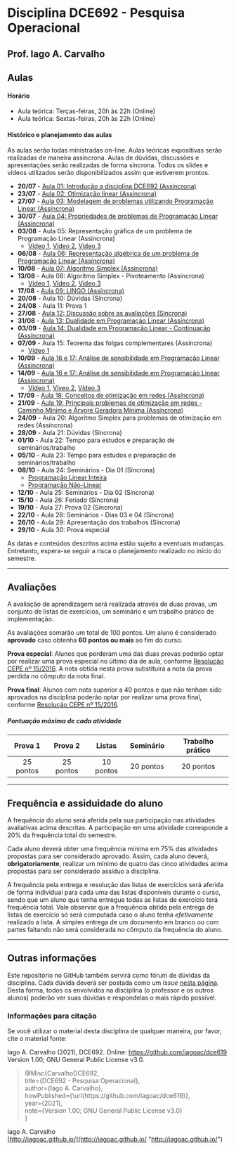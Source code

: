 # Disciplina DCE692 - Pesquisa Operacional

## Prof. Iago A. Carvalho

## Aulas

#### Horário

  - Aula teórica: Terças-feiras, 20h às 22h (Online)
  - Aula teórica: Sextas-feiras, 20h às 22h (Online)
 
#### Histórico e planejamento das aulas

As aulas serão todas ministradas on-line. Aulas teóricas expositivas serão realizadas de maneira assíncrona. Aulas de dúvidas, discussões e apresentações serão realizadas de forma síncrona. Todos os slides e vídeos utilizados serão disponibilizados assim que estiverem prontos.

  - **20/07** - [Aula 01: Introdução a disciplina DCE692 (Assíncrona)](https://youtu.be/HMFxBquhfwg)
  - **23/07** - [Aula 02: Otimização linear (Assíncrona)](https://youtu.be/FVb9n58pjcw)
  - **27/07** - [Aula 03: Modelagem de problemas utilizando Programação Linear (Assíncrona)](https://youtu.be/V6WdlIATQ2s)
  - **30/07** - [Aula 04: Propriedades de problemas de Programação Linear (Assíncrona)](https://youtu.be/PMClhVmSo5Y)
  - **03/08** - Aula 05: Representação gráfica de um problema de Programação Linear (Assíncrona)
    - [Vídeo 1](https://www.youtube.com/watch?v=250FYNS-A5U&ab_channel=EaDV%C3%ADdeos), [Vídeo 2](https://www.youtube.com/watch?v=0QwcirNrU3E&ab_channel=Andr%C3%A9Brochi), [Vídeo 3](https://www.youtube.com/watch?v=sQdRu4eu910&ab_channel=Matusal%C3%A9mVieiraMartins)
  - **06/08** - [Aula 06: Representação algébrica de um problema de Programação Linear (Assíncrona)](https://youtu.be/NHUrBKkeCYA)
  - **10/08** - [Aula 07: Algoritmo Simplex (Assíncrona)](https://youtu.be/r-tNGh_0Oh0)
  - **13/08** - Aula 08: Algoritmo Simplex - Pivoteamento (Assíncrona)
    - [Vídeo 1](https://www.youtube.com/watch?v=OD0BVZbDieY&ab_channel=Matusal%C3%A9mVieiraMartins), [Vídeo 2](https://www.youtube.com/watch?v=n8OwjVZ60js&ab_channel=Matusal%C3%A9mVieiraMartins), [Vídeo 3](https://www.youtube.com/watch?v=RhHIechZRaE&ab_channel=AlanTelles)
  - **17/08** - [Aula 09: LINGO (Assíncrona)](https://youtu.be/N3riSAaoNfU)
  - **20/08** - Aula 10: Dúvidas (Síncrona)
  - **24/08** - Aula 11: Prova 1
  - **27/08** - [Aula 12: Discussão sobre as avaliações (Síncrona)](https://youtu.be/0qbjLn7Ahrs)
  - **31/08** - [Aula 13: Dualidade em Programação Linear (Assíncrona)](https://youtu.be/UL6Jxrk0nhg)
  - **03/09** - [Aula 14: Dualidade em Programação Linear - Continuação (Assíncrona)](https://youtu.be/nXTQ1hVT4IE)
  - **07/09** - Aula 15: Teorema das folgas complementares (Assíncrona)
    - [Vídeo 1](https://www.youtube.com/watch?v=4wKQ2J9H6BA&ab_channel=PedroMunari)
  - **10/09** - [Aula 16 e 17: Análise de sensibilidade em Programação Linear (Assíncrona)](https://youtu.be/VKleOZ3jq4I)
  - **14/09** - [Aula 16 e 17: Análise de sensibilidade em Programação Linear (Assíncrona)](https://youtu.be/VKleOZ3jq4I)
    - [Vídeo 1](https://youtu.be/McxwCN-w0pE), [Víveo 2](https://youtu.be/bm7gYAmjJmc), [Vídeo 3](https://estudar.com.vc/conceitos/analise-de-sensibilidade/151433-analise-de-sensibilidade)
  - **17/09** - [Aula 18: Conceitos de otimização em redes (Assíncrona)](https://youtu.be/i4N-di7l3-U)
  - **21/09** - [Aula 19: Principais problemas de otimização em redes - Caminho Mínimo e Árvore Geradora Mínima (Assíncrona)](https://youtu.be/os7PHRpishA)
  - **24/09** - Aula 20: Algoritmo Simplex para problemas de otimização em redes (Assíncrona)
  - **28/09** - Aula 21: Dúvidas (Síncrona)
  - **01/10** - Aula 22: Tempo para estudos e preparação de seminários/trabalho
  - **05/10** - Aula 23: Tempo para estudos e preparação de seminários/trabalho
  - **08/10** - Aula 24: Seminários - Dia 01 (Síncrona)
    - [Programação Linear Inteira](https://www.youtube.com/watch?v=t0pEqnkX7aw&ab_channel=WesleyVellosoMarques)
    - [Programação Não-Linear](https://www.youtube.com/watch?v=K6l4es82Ljs)
  - **12/10** - Aula 25: Seminários - Dia 02 (Síncrona)
  - **15/10** - Aula 26: Feriado (Síncrona)
  - **19/10** - Aula 27: Prova 02 (Síncrona)
  - **22/10** - Aula 28: Seminários - Dias 03 e 04 (Síncrona)
  - **26/10** - Aula 29: Apresentação dos trabalhos (Síncrona)
  - **29/10** - Aula 30: Prova especial

As datas e conteúdos descritos acima estão sujeito a eventuais mudanças. 
Entretanto, espera-se seguir a risca o planejamento realizado no início do semestre.

---

## Avaliações

A avaliação de aprendizagem será realizada através de duas provas, um conjunto de listas de exercícios, um seminário e um trabalho prático de implementação.  

As avaliações somarão um total de 100 pontos. Um aluno é considerado **aprovado** caso obtenha **60 pontos ou mais** ao fim do curso.

**Prova especial**: Alunos que perderam uma das duas provas poderão optar por realizar uma prova especial no último dia de aula, conforme [Resolução CEPE nº 15/2016](https://www.unifal-mg.edu.br/portal/wp-content/uploads/sites/52/2019/07/15-2016-aprova-Reg.-Geral-Cursos-de-gradua%C3%A7%C3%A3o-11935-8-alterada-pela-016-2019-vide-res-020-2019.pdf "Resolução CEPE nº 15/2016"). A nota obtida nesta prova substituirá a nota da prova perdida no cômputo da nota final.

**Prova final**: Alunos com nota superior a 40 pontos e que não tenham sido aprovados na disciplina poderão optar por realizar uma prova final, conforme [Resolução CEPE nº 15/2016](https://www.unifal-mg.edu.br/portal/wp-content/uploads/sites/52/2019/07/15-2016-aprova-Reg.-Geral-Cursos-de-gradua%C3%A7%C3%A3o-11935-8-alterada-pela-016-2019-vide-res-020-2019.pdf "Resolução CEPE nº 15/2016").

##### Pontuação máxima de cada atividade
| Prova 1  | Prova 2  |  Listas | Seminário  | Trabalho prático  | 
| :------------: | :------------: | :------------: | :------------: | :------------: |
| 25 pontos  | 25 pontos  | 10 pontos  | 20 pontos  | 20 pontos  |

---

## Frequência e assiduidade do aluno

A frequência do aluno será aferida pela sua participação nas atividades avaliativas acima descritas. A participação em uma atividade corresponde a 20% da frequência total do semestre.

Cada aluno deverá obter uma frequência mínima em 75% das atividades propostas para ser considerado aprovado. Assim, cada aluno deverá, **obrigatoriamente**, realizar um mínimo de quatro das cinco atividades acima propostas para ser considerado assíduo a disciplina.

A frequência pela entrega e resolução das listas de exercícios será aferida de forma individual para cada uma das listas disponíveis durante o curso, sendo que um aluno que tenha entregue todas as listas de exercício terá frequência total.
Vale observar que a frequência obtida pela entrega de listas de exercício só será computada caso o aluno tenha *efetivamente* realizado a lista. A simples entrega de um documento em branco ou com partes faltando não será considerada no cômputo da frequência do aluno.

---

## Outras informações

Este repositório no GitHub também servirá como fórum de dúvidas da disciplina. Cada dúvida deverá ser postada como um *Issue* [nesta página](https://github.com/iagoac/dce619/issues). Desta forma, todos os envolvidos na disciplina (o professor e os outros alunos) poderão ver suas dúvidas e respondelas o mais rápido possível.

### Informações para citação

Se você utilizar o material desta disciplina de qualquer maneira, por favor, cite o material fonte:

Iago A. Carvalho (2021), DCE692. Online: https://github.com/iagoac/dce619 Version 1.00; GNU General Public License v3.0.


> @Misc{CarvalhoDCE692,  
title={DCE692 - Pesquisa Operacional},  
author={Iago A. Carvalho},   
howPublished={\url{https&#58;//github\.com/iagoac/dce619}},  
year={2021},  
note={Version 1.00; GNU General Public License v3.0}  
}


Iago A. Carvalho  
[http://iagoac.github.io/](http://iagoac.github.io/ "http://iagoac.github.io/")
